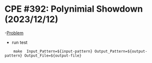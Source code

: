 # CPE #392: Polynimial Showdown (2023/12/12)
-[Problem](https://cpe.cse.nsysu.edu.tw/cpe/file/attendance/problemPdf/392.pdf)

- run test
```
	make  Input_Pattern=${input-pattern} Output_Pattern=${output-pattern} Output_File=${output-file}
```